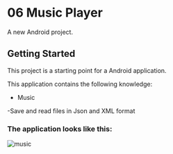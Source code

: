 # 06 Music Player

A new Android project.

## Getting Started

This project is a starting point for a Android application.

This application contains the following knowledge:

- Music
  
-Save and read files in Json and XML format

### The application looks like this:

![music](https://github.com/user-attachments/assets/19fb5718-c975-40c0-89c2-00a5fe191212)
